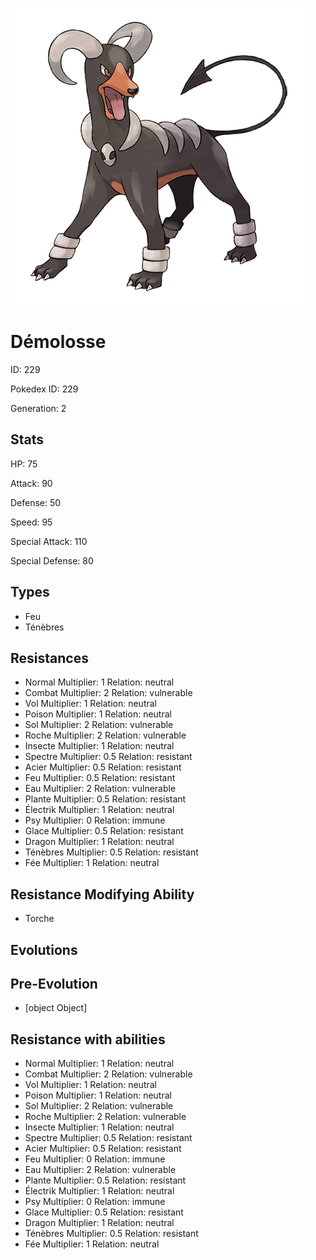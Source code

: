 ![](https://raw.githubusercontent.com/PokeAPI/sprites/master/sprites/pokemon/other/official-artwork/229.png)

# Démolosse
ID: 229

Pokedex ID: 229

Generation: 2

## Stats

HP: 75

Attack: 90

Defense: 50

Speed: 95

Special Attack: 110

Special Defense: 80

## Types

- Feu
- Ténèbres
## Resistances

- Normal Multiplier: 1 Relation: neutral
- Combat Multiplier: 2 Relation: vulnerable
- Vol Multiplier: 1 Relation: neutral
- Poison Multiplier: 1 Relation: neutral
- Sol Multiplier: 2 Relation: vulnerable
- Roche Multiplier: 2 Relation: vulnerable
- Insecte Multiplier: 1 Relation: neutral
- Spectre Multiplier: 0.5 Relation: resistant
- Acier Multiplier: 0.5 Relation: resistant
- Feu Multiplier: 0.5 Relation: resistant
- Eau Multiplier: 2 Relation: vulnerable
- Plante Multiplier: 0.5 Relation: resistant
- Électrik Multiplier: 1 Relation: neutral
- Psy Multiplier: 0 Relation: immune
- Glace Multiplier: 0.5 Relation: resistant
- Dragon Multiplier: 1 Relation: neutral
- Ténèbres Multiplier: 0.5 Relation: resistant
- Fée Multiplier: 1 Relation: neutral
## Resistance Modifying Ability

- Torche

## Evolutions

## Pre-Evolution

- [object Object]

## Resistance with abilities

- Normal Multiplier: 1 Relation: neutral
- Combat Multiplier: 2 Relation: vulnerable
- Vol Multiplier: 1 Relation: neutral
- Poison Multiplier: 1 Relation: neutral
- Sol Multiplier: 2 Relation: vulnerable
- Roche Multiplier: 2 Relation: vulnerable
- Insecte Multiplier: 1 Relation: neutral
- Spectre Multiplier: 0.5 Relation: resistant
- Acier Multiplier: 0.5 Relation: resistant
- Feu Multiplier: 0 Relation: immune
- Eau Multiplier: 2 Relation: vulnerable
- Plante Multiplier: 0.5 Relation: resistant
- Électrik Multiplier: 1 Relation: neutral
- Psy Multiplier: 0 Relation: immune
- Glace Multiplier: 0.5 Relation: resistant
- Dragon Multiplier: 1 Relation: neutral
- Ténèbres Multiplier: 0.5 Relation: resistant
- Fée Multiplier: 1 Relation: neutral